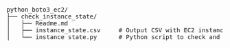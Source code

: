 <pre>
python_boto3_ec2/
├── check_instance_state/
│   ├── Readme.md
│   ├── instance_state.csv     # Output CSV with EC2 instance details
│   └── instance_state.py      # Python script to check and export EC2 instance state using Boto3
</pre>

